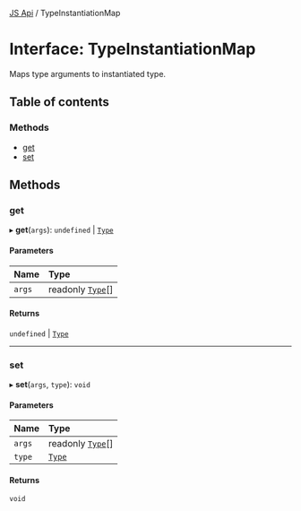 [JS Api](../index.md) / TypeInstantiationMap

# Interface: TypeInstantiationMap

Maps type arguments to instantiated type.

## Table of contents

### Methods

- [get](TypeInstantiationMap.md#get)
- [set](TypeInstantiationMap.md#set)

## Methods

### get

▸ **get**(`args`): `undefined` \| [`Type`](../index.md#type)

#### Parameters

| Name | Type |
| :------ | :------ |
| `args` | readonly [`Type`](../index.md#type)[] |

#### Returns

`undefined` \| [`Type`](../index.md#type)

___

### set

▸ **set**(`args`, `type`): `void`

#### Parameters

| Name | Type |
| :------ | :------ |
| `args` | readonly [`Type`](../index.md#type)[] |
| `type` | [`Type`](../index.md#type) |

#### Returns

`void`
